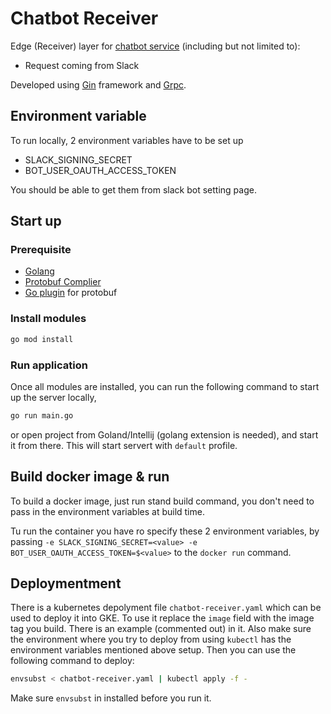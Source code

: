 # Chatbot Receiver

Edge (Receiver) layer for [chatbot service](https://github.com/callibrity/chatbot-service) (including but not limited to):

- Request coming from Slack

Developed using [Gin](https://github.com/gin-gonic/gin) framework and [Grpc](https://github.com/grpc/grpc-go).

## Environment variable

To run locally, 2 environment variables have to be set up

- SLACK_SIGNING_SECRET
- BOT_USER_OAUTH_ACCESS_TOKEN

You should be able to get them from slack bot setting page.

## Start up
### Prerequisite
- [Golang](https://golang.org/doc/install)
- [Protobuf Complier](https://grpc.io/docs/protoc-installation/)
- [Go plugin](https://grpc.io/docs/protoc-installation/) for protobuf

### Install modules
```bash
go mod install
```

### Run application
Once all modules are installed, you can run the following command to start up the server locally,

```bash
go run main.go
```

or open project from Goland/Intellij (golang extension is needed), and start it from there. This will start
servert with `default` profile.

## Build docker image & run

To build a docker image, just run stand build command, you don't need to pass in the environment variables at build time.

Tu run the container you have ro specify these 2 environment variables, by passing
`-e SLACK_SIGNING_SECRET=<value> -e BOT_USER_OAUTH_ACCESS_TOKEN=$<value>` to the `docker run` command.

## Deploymentment

There is a kubernetes depolyment file `chatbot-receiver.yaml` which can be used to deploy it into GKE.
To use it replace the `image` field with the image tag you build. There is an example (commented out) in it.
Also make sure the environment where you try to deploy from using `kubectl` has the environment variables mentioned above setup.
Then you can use the following command to deploy:

```bash
envsubst < chatbot-receiver.yaml | kubectl apply -f -
```

Make sure `envsubst` in installed before you run it.
